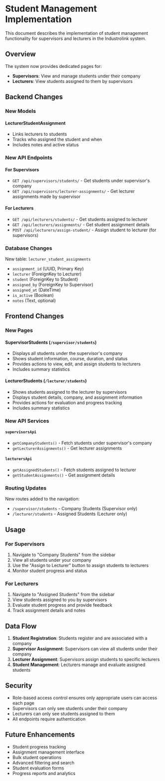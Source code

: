 # Student Management Implementation

This document describes the implementation of student management functionality for supervisors and lecturers in the Industrolink system.

## Overview

The system now provides dedicated pages for:
- **Supervisors**: View and manage students under their company
- **Lecturers**: View students assigned to them by supervisors

## Backend Changes

### New Models

#### LecturerStudentAssignment
- Links lecturers to students
- Tracks who assigned the student and when
- Includes notes and active status

### New API Endpoints

#### For Supervisors
- `GET /api/supervisors/students/` - Get students under supervisor's company
- `GET /api/supervisors/lecturer-assignments/` - Get lecturer assignments made by supervisor

#### For Lecturers
- `GET /api/lecturers/students/` - Get students assigned to lecturer
- `GET /api/lecturers/assignments/` - Get student assignment details
- `POST /api/lecturers/assign-student/` - Assign student to lecturer (for supervisors)

### Database Changes

New table: `lecturer_student_assignments`
- `assignment_id` (UUID, Primary Key)
- `lecturer` (ForeignKey to Lecturer)
- `student` (ForeignKey to Student)
- `assigned_by` (ForeignKey to Supervisor)
- `assigned_at` (DateTime)
- `is_active` (Boolean)
- `notes` (Text, optional)

## Frontend Changes

### New Pages

#### SupervisorStudents (`/supervisor/students`)
- Displays all students under the supervisor's company
- Shows student information, course, duration, and status
- Provides actions to view, edit, and assign students to lecturers
- Includes summary statistics

#### LecturerStudents (`/lecturer/students`)
- Shows students assigned to the lecturer by supervisors
- Displays student details, company, and assignment information
- Provides actions for evaluation and progress tracking
- Includes summary statistics

### New API Services

#### `supervisorsApi`
- `getCompanyStudents()` - Fetch students under supervisor's company
- `getLecturerAssignments()` - Get lecturer assignments

#### `lecturersApi`
- `getAssignedStudents()` - Fetch students assigned to lecturer
- `getStudentAssignments()` - Get assignment details

### Routing Updates

New routes added to the navigation:
- `/supervisor/students` - Company Students (Supervisor only)
- `/lecturer/students` - Assigned Students (Lecturer only)

## Usage

### For Supervisors
1. Navigate to "Company Students" from the sidebar
2. View all students under your company
3. Use the "Assign to Lecturer" button to assign students to lecturers
4. Monitor student progress and status

### For Lecturers
1. Navigate to "Assigned Students" from the sidebar
2. View students assigned to you by supervisors
3. Evaluate student progress and provide feedback
4. Track assignment details and notes

## Data Flow

1. **Student Registration**: Students register and are associated with a company
2. **Supervisor Assignment**: Supervisors can view all students under their company
3. **Lecturer Assignment**: Supervisors assign students to specific lecturers
4. **Student Management**: Lecturers manage and evaluate assigned students

## Security

- Role-based access control ensures only appropriate users can access each page
- Supervisors can only see students under their company
- Lecturers can only see students assigned to them
- All endpoints require authentication

## Future Enhancements

- Student progress tracking
- Assignment management interface
- Bulk student operations
- Advanced filtering and search
- Student evaluation forms
- Progress reports and analytics

